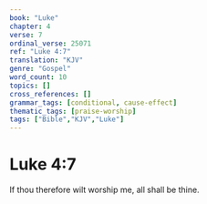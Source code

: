 ```yaml
---
book: "Luke"
chapter: 4
verse: 7
ordinal_verse: 25071
ref: "Luke 4:7"
translation: "KJV"
genre: "Gospel"
word_count: 10
topics: []
cross_references: []
grammar_tags: [conditional, cause-effect]
thematic_tags: [praise-worship]
tags: ["Bible","KJV","Luke"]
---
```


# Luke 4:7

If thou therefore wilt worship me, all shall be thine.
